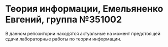 # Теория информации, Емельяненко Евгений, группа №351002
В данном репозитории находятся актуальные на момент предстоящей сдачи лабораторные работы по теории информации.
